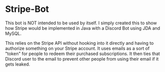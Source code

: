 # Stripe-Bot
This bot is NOT intended to be used by itself.
I simply created this to show how Stripe would be implemented in Java with a Discord Bot using JDA and MySQL.

This relies on the Stripe API without hooking into it directly and having to authorize something on your Stripe account. 
It uses emails as a sort of "token" for people to redeem their purchased subscriptions. It then ties that Discord user to the email to prevent other people from using their email if it gets leaked.
